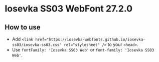 # Iosevka SS03 WebFont 27.2.0

## How to use

- Add `<link href="https://iosevka-webfonts.github.io/iosevka-ss03/iosevka-ss03.css" rel="stylesheet" />` to your `<head>`.
- Use `fontFamily: 'Iosevka SS03 Web'` or `font-family: 'Iosevka SS03 Web'`.
